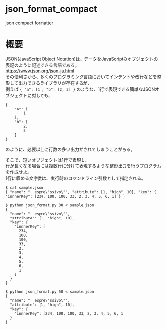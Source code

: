# json_format_compact
json compact formatter

# 概要
JSON(JavaScript Object Notation)は、データをJavaScriptのオブジェクトの表記のように記述できる言語である。  
https://www.json.org/json-ja.html  
その便利さから、多くのプログラミング言語においてインデントや改行などを整形して出力できるライブラリが存在するが、  
例えば `{ "a": [1], "b": [2, 3] }` のような、1行で表現できる簡単なJSONオブジェクトに対しても、
```
{
    "a": [
        1
    ],
    "b": [
        2,
        3
    ]
}
```
のように、必要以上に行数の多い出力がされてしまうことがある。  

そこで、短いオブジェクトは1行で表現し、  
行が長くなる場合には複数行に分けて表現するような整形出力を行うプログラムを作成せよ。  
1行に収める文字数は、実行時のコマンドライン引数として指定される。
```
$ cat sample.json
{ "name": "  espre\"ssivo\"", "attribute": [1, "high", 10], "key": { "innnerKey": [234, 100, 100, 33, 2, 3, 4, 5, 6, 1] } }

$ python json_format.py 30 < sample.json
{
  "name": "  espre\"ssivo\"",
  "attribute": [1, "high", 10],
  "key": {
    "innnerKey": [
      234,
      100,
      100,
      33,
      2,
      3,
      4,
      5,
      6,
      1
    ]
  }
}

$ python json_format.py 50 < sample.json
{
  "name": "  espre\"ssivo\"",
  "attribute": [1, "high", 10],
  "key": {
    "innnerKey": [234, 100, 100, 33, 2, 3, 4, 5, 6, 1]
  }
}
```

